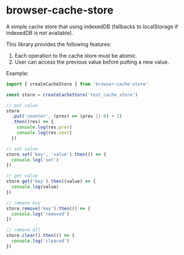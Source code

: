 # browser-cache-store

A simple cache store that using indexedDB (fallbacks to localStorage if indexedDB is not available).

This library provides the following features:

1. Each operation to the cache store must be atomic.
2. User can access the previous value before putting a new value.

Example:

```ts
import { createCacheStore } from 'browser-cache-store'

const store = createCacheStore('test_cache_store')

// put value
store
  .put('counter', (prev) => (prev || 0) + 1)
  .then((res) => {
    console.log(res.prev)
    console.log(res.next)
  })

// set value
store.set('key', 'value').then(() => {
  console.log('set')
})

// get value
store.get('key').then((value) => {
  console.log(value)
})

// remove key
store.remove('key').then(() => {
  console.log('removed')
})

// remove all
store.clear().then(() => {
  console.log('cleared')
})
```
